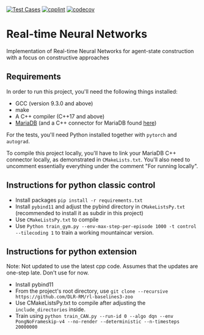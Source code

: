 [![Test Cases](https://github.com/khurramjaved96/continually-adapting-networks/actions/workflows/cmake.yml/badge.svg?branch=step_size_adaptation&event=push)](https://github.com/khurramjaved96/continually-adapting-networks/actions/workflows/cmake.yml) [![cpplint](https://github.com/khurramjaved96/continually-adapting-networks/actions/workflows/cpplint.yml/badge.svg?event=push)](https://github.com/khurramjaved96/real-time-networks/actions/workflows/cpplint.yml) [![codecov](https://codecov.io/gh/khurramjaved96/real-time-networks/branch/development/graph/badge.svg?token=3YDYPKYSKO)](https://codecov.io/gh/khurramjaved96/real-time-networks)

# Real-time Neural Networks
Implementation of Real-time Neural Networks for agent-state construction with a focus on constructive approaches

## Requirements
In order to run this project, you'll need the following things installed:
* GCC (version 9.3.0 and above)
* make
* A C++ compiler (C++17 and above)
* [MariaDB](https://mariadb.com/kb/en/getting-installing-and-upgrading-mariadb/) (and a C++ connector for MariaDB
  found [here](https://mariadb.com/kb/en/mariadb-connector-c/))
  
For the tests, you'll need Python installed together with `pytorch` and `autograd`.

To compile this project locally, you'll have to link your MariaDB C++ connector locally, as demonstrated
in `CMakeLists.txt`. You'll also need to uncomment essentially everything under the 
comment "For running locally".

## Instructions for python classic control
* Install packages `pip install -r requirements.txt`
* Install `pybind11` and adjust the pybind directory in `CMakeListsPy.txt` (recommended to install it as subdir in this project)
* Use `CMakeListsPy.txt` to compile
* Use `Python train_gym.py --env-max-step-per-episode 1000 -t control --tilecoding 1` to train
  a working mountaincar version.

## Instructions for python extension
Note: Not updated to use the latest cpp code. Assumes that the updates
are one-step late. Don't use for now.

* Install pybind11
* From the project's root directory, use `git clone --recursive https://github.com/DLR-RM/rl-baselines3-zoo`
* Use CMakeListsPy.txt to compile after adjusting the `include_directories` inside.
* Train using `python train_CAN.py --run-id 0 --algo dqn --env PongNoFrameskip-v4 --no-render --deterministic --n-timesteps 20000000`
